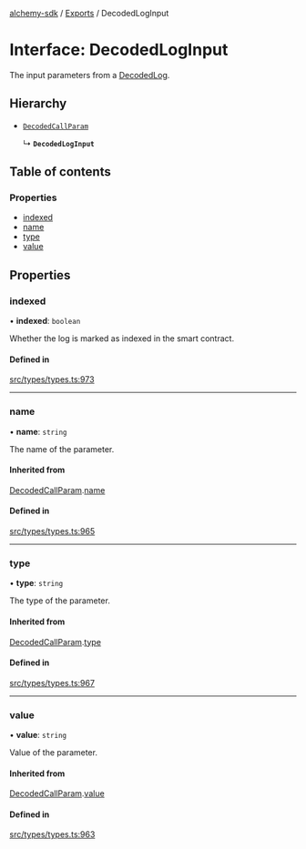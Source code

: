 [alchemy-sdk](../README.md) / [Exports](../modules.md) / DecodedLogInput

# Interface: DecodedLogInput

The input parameters from a [DecodedLog](DecodedLog.md).

## Hierarchy

- [`DecodedCallParam`](DecodedCallParam.md)

  ↳ **`DecodedLogInput`**

## Table of contents

### Properties

- [indexed](DecodedLogInput.md#indexed)
- [name](DecodedLogInput.md#name)
- [type](DecodedLogInput.md#type)
- [value](DecodedLogInput.md#value)

## Properties

### indexed

• **indexed**: `boolean`

Whether the log is marked as indexed in the smart contract.

#### Defined in

[src/types/types.ts:973](https://github.com/alchemyplatform/alchemy-sdk-js/blob/8f119ad1/src/types/types.ts#L973)

___

### name

• **name**: `string`

The name of the parameter.

#### Inherited from

[DecodedCallParam](DecodedCallParam.md).[name](DecodedCallParam.md#name)

#### Defined in

[src/types/types.ts:965](https://github.com/alchemyplatform/alchemy-sdk-js/blob/8f119ad1/src/types/types.ts#L965)

___

### type

• **type**: `string`

The type of the parameter.

#### Inherited from

[DecodedCallParam](DecodedCallParam.md).[type](DecodedCallParam.md#type)

#### Defined in

[src/types/types.ts:967](https://github.com/alchemyplatform/alchemy-sdk-js/blob/8f119ad1/src/types/types.ts#L967)

___

### value

• **value**: `string`

Value of the parameter.

#### Inherited from

[DecodedCallParam](DecodedCallParam.md).[value](DecodedCallParam.md#value)

#### Defined in

[src/types/types.ts:963](https://github.com/alchemyplatform/alchemy-sdk-js/blob/8f119ad1/src/types/types.ts#L963)

